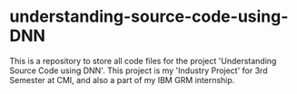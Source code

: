 # understanding-source-code-using-DNN
This is a repository to store all code files for the project 'Understanding Source Code using DNN'. 
This project is my 'Industry Project' for 3rd Semester at CMI, and also a part of my IBM GRM internship.
